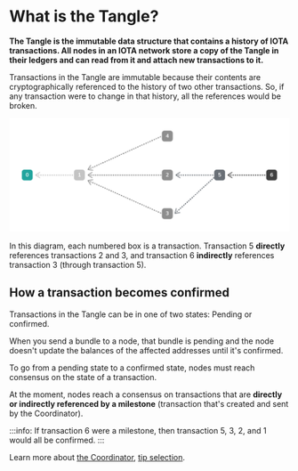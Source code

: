# What is the Tangle?

**The Tangle is the immutable data structure that contains a history of IOTA transactions. All nodes in an IOTA network store a copy of the Tangle in their ledgers and can read from it and attach new transactions to it.**

Transactions in the Tangle are immutable because their contents are cryptographically referenced to the history of two other transactions. So, if any transaction were to change in that history, all the references would be broken.

![A directed acyclic graph](../images/dag.png)

In this diagram, each numbered box is a transaction. Transaction 5 **directly** references transactions 2 and 3, and transaction 6 **indirectly** references transaction 3 (through transaction 5).

## How a transaction becomes confirmed

Transactions in the Tangle can be in one of two states: Pending or confirmed.

When you send a bundle to a node, that bundle is pending and the node doesn't update the balances of the affected addresses until it's confirmed.

To go from a pending state to a confirmed state, nodes must reach consensus on the state of a transaction.

At the moment, nodes reach a consensus on transactions that are **directly or indirectly referenced by a milestone** (transaction that's created and sent by the Coordinator).

:::info:
If transaction 6 were a milestone, then transaction 5, 3, 2, and 1 would all be confirmed.
::: 

Learn more about [the Coordinator](root://iota-basics/0.1/concepts/the-tangle.md), [tip selection](root://node-software/0.1/iri/concepts/tip-selection.md).


